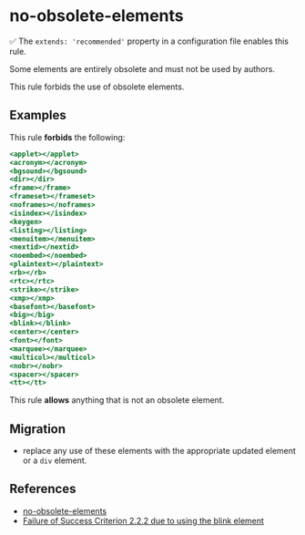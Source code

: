# no-obsolete-elements

:white_check_mark: The `extends: 'recommended'` property in a configuration file enables this rule.

Some elements are entirely obsolete and must not be used by authors.

This rule forbids the use of obsolete elements.

## Examples

This rule **forbids** the following:

```hbs
<applet></applet>
<acronym></acronym>
<bgsound></bgsound>
<dir></dir>
<frame></frame>
<frameset></frameset>
<noframes></noframes>
<isindex></isindex>
<keygen>
<listing></listing>
<menuitem></menuitem>
<nextid></nextid>
<noembed></noembed>
<plaintext></plaintext>
<rb></rb>
<rtc></rtc>
<strike></strike>
<xmp></xmp>
<basefont></basefont>
<big></big>
<blink></blink>
<center></center>
<font></font>
<marquee></marquee>
<multicol></multicol>
<nobr></nobr>
<spacer></spacer>
<tt></tt>
```

This rule **allows** anything that is not an obsolete element.

## Migration

* replace any use of these elements with the appropriate updated element or a `div` element.

## References

* [no-obsolete-elements](https://html.spec.whatwg.org/multipage/obsolete.html#non-conforming-features)
* [Failure of Success Criterion 2.2.2 due to using the blink element](https://www.w3.org/TR/WCAG20-TECHS/failures.html#F47)
